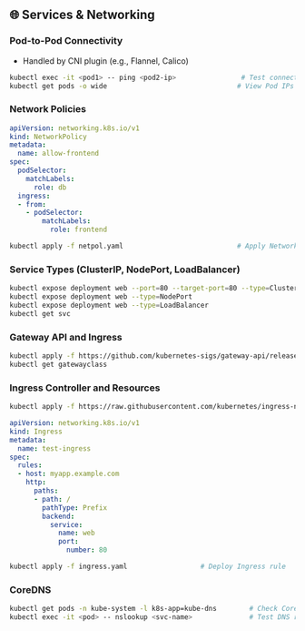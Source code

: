 ## 🌐 Services & Networking

### Pod-to-Pod Connectivity

* Handled by CNI plugin (e.g., Flannel, Calico)

```bash
kubectl exec -it <pod1> -- ping <pod2-ip>                # Test connectivity
kubectl get pods -o wide                                # View Pod IPs
```

### Network Policies

```yaml
apiVersion: networking.k8s.io/v1
kind: NetworkPolicy
metadata:
  name: allow-frontend
spec:
  podSelector:
    matchLabels:
      role: db
  ingress:
  - from:
    - podSelector:
        matchLabels:
          role: frontend
```

```bash
kubectl apply -f netpol.yaml                            # Apply NetworkPolicy
```

### Service Types (ClusterIP, NodePort, LoadBalancer)

```bash
kubectl expose deployment web --port=80 --target-port=80 --type=ClusterIP       # Internal only
kubectl expose deployment web --type=NodePort                                   # Exposes on <NodeIP>:<Port>
kubectl expose deployment web --type=LoadBalancer                               # For cloud only (ELB)
kubectl get svc                                                                  # See service IP and port
```

### Gateway API and Ingress

```bash
kubectl apply -f https://github.com/kubernetes-sigs/gateway-api/releases/latest/download/standard-install.yaml  # Install Gateway API CRDs
kubectl get gatewayclass                                                                                         # View GatewayClasses
```

### Ingress Controller and Resources

```bash
kubectl apply -f https://raw.githubusercontent.com/kubernetes/ingress-nginx/controller-v1.9.1/deploy/static/provider/baremetal/deploy.yaml   # Install NGINX Ingress Controller
```

```yaml
apiVersion: networking.k8s.io/v1
kind: Ingress
metadata:
  name: test-ingress
spec:
  rules:
  - host: myapp.example.com
    http:
      paths:
      - path: /
        pathType: Prefix
        backend:
          service:
            name: web
            port:
              number: 80
```

```bash
kubectl apply -f ingress.yaml                  # Deploy Ingress rule
```

### CoreDNS

```bash
kubectl get pods -n kube-system -l k8s-app=kube-dns        # Check CoreDNS pods
kubectl exec -it <pod> -- nslookup <svc-name>              # Test DNS resolution
```
